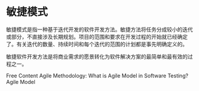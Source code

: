 # 敏捷模式

敏捷模式是指一种基于迭代开发的软件开发方法。敏捷方法将任务分成较小的迭代或部分，不直接涉及长期规划。项目的范围和要求在开发过程的开始就已经确定了。有关迭代的数量、持续时间和每个迭代的范围的计划都是事先明确定义的。

敏捷软件开发方法是将商业需求的愿景转化为软件解决方案的最简单和最有效的过程之一。

<ResourceGroupTitle>Free Content</ResourceGroupTitle>
<BadgeLink colorScheme='yellow' badgeText='Read' href='https://www.guru99.com/agile-scrum-extreme-testing.html'>Agile Methodology: What is Agile Model in Software Testing?</BadgeLink>
<BadgeLink colorScheme='yellow' badgeText='Read' href='https://www.javatpoint.com/software-engineering-agile-model'>Agile Model</BadgeLink>